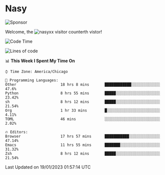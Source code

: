 # Nasy

<!--
<p align="center">
<img height="200" src="https://github-readme-stats.vercel.app/api?username=nasyxx&count_private=true&show_icons=true&theme=dracula&include_all_commits=true"/>
<img height="200" src="https://github-readme-stats.vercel.app/api/top-langs/?username=nasyxx&theme=dracula&hide=html,jupyter+notebook&count_private=true&show_icons=true"/>
</p>

  
----------------
-->

![Sponsor](https://img.shields.io/static/v1.svg?label=Sponsor&message=%E2%9D%A4&logo=GitHub&style=flat&color=pink)
 
Welcome, the ![nasyxx visitor counter](https://count.getloli.com/get/@nasyxx?theme=rule34)th vistor!
 
<!--START_SECTION:waka-->
![Code Time](http://img.shields.io/badge/Code%20Time-3%2C117%20hrs%205%20mins-blue)

![Lines of code](https://img.shields.io/badge/From%20Hello%20World%20I%27ve%20Written-5%20Million%20lines%20of%20code-blue)

📊 **This Week I Spent My Time On** 

```text
⌚︎ Time Zone: America/Chicago

💬 Programming Languages: 
Other                    18 hrs 8 mins       ████████████░░░░░░░░░░░░░   47.6% 
Python                   8 hrs 55 mins       █████░░░░░░░░░░░░░░░░░░░░   23.42% 
sh                       8 hrs 12 mins       █████░░░░░░░░░░░░░░░░░░░░   21.54% 
Org                      1 hr 33 mins        █░░░░░░░░░░░░░░░░░░░░░░░░   4.11% 
TOML                     46 mins             ░░░░░░░░░░░░░░░░░░░░░░░░░   2.02%

🔥 Editors: 
Browser                  17 hrs 57 mins      ███████████░░░░░░░░░░░░░░   47.14% 
Emacs                    11 hrs 55 mins      ███████░░░░░░░░░░░░░░░░░░   31.32% 
Zsh                      8 hrs 12 mins       █████░░░░░░░░░░░░░░░░░░░░   21.54%

```


 Last Updated on 19/01/2023 01:57:14 UTC
<!--END_SECTION:waka-->

<!-- ![visitors](https://visitor-badge.laobi.icu/badge?page_id=nasyxx.nasyxx) -->
